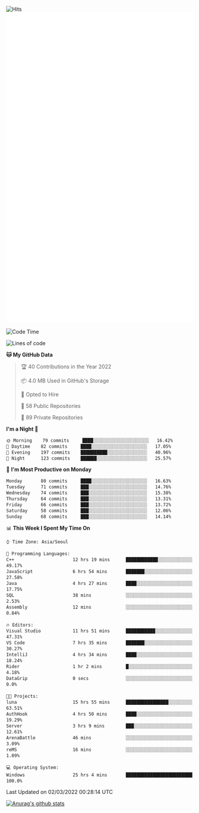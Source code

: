 ![Hits](https://hits.seeyoufarm.com/api/count/incr/badge.svg?url=https%3A%2F%2Fgithub.com%2Fkokose1234&count_bg=%2379C83D&title_bg=%23555555&icon=apple.svg&icon_color=%23E7E7E7&title=hits&edge_flat=false)
<br/>
![Metrics](https://github.com/kokose1234/kokose1234/blob/main/github-metrics.svg)

<!--START_SECTION:waka-->
![Code Time](http://img.shields.io/badge/Code%20Time-523%20hrs%2045%20mins-blue)

![Lines of code](https://img.shields.io/badge/From%20Hello%20World%20I%27ve%20Written-8%20Million%20lines%20of%20code-blue)

**🐱 My GitHub Data** 

> 🏆 40 Contributions in the Year 2022
 > 
> 📦 4.0 MB Used in GitHub's Storage 
 > 
> 💼 Opted to Hire
 > 
> 📜 58 Public Repositories 
 > 
> 🔑 89 Private Repositories  
 > 
**I'm a Night 🦉** 

```text
🌞 Morning    79 commits     ████░░░░░░░░░░░░░░░░░░░░░   16.42% 
🌆 Daytime    82 commits     ████░░░░░░░░░░░░░░░░░░░░░   17.05% 
🌃 Evening    197 commits    ██████████░░░░░░░░░░░░░░░   40.96% 
🌙 Night      123 commits    ██████░░░░░░░░░░░░░░░░░░░   25.57%

```
📅 **I'm Most Productive on Monday** 

```text
Monday       80 commits     ████░░░░░░░░░░░░░░░░░░░░░   16.63% 
Tuesday      71 commits     ███░░░░░░░░░░░░░░░░░░░░░░   14.76% 
Wednesday    74 commits     ███░░░░░░░░░░░░░░░░░░░░░░   15.38% 
Thursday     64 commits     ███░░░░░░░░░░░░░░░░░░░░░░   13.31% 
Friday       66 commits     ███░░░░░░░░░░░░░░░░░░░░░░   13.72% 
Saturday     58 commits     ███░░░░░░░░░░░░░░░░░░░░░░   12.06% 
Sunday       68 commits     ███░░░░░░░░░░░░░░░░░░░░░░   14.14%

```


📊 **This Week I Spent My Time On** 

```text
⌚︎ Time Zone: Asia/Seoul

💬 Programming Languages: 
C++                      12 hrs 19 mins      ████████████░░░░░░░░░░░░░   49.17% 
JavaScript               6 hrs 54 mins       ███████░░░░░░░░░░░░░░░░░░   27.58% 
Java                     4 hrs 27 mins       ████░░░░░░░░░░░░░░░░░░░░░   17.75% 
SQL                      38 mins             ░░░░░░░░░░░░░░░░░░░░░░░░░   2.53% 
Assembly                 12 mins             ░░░░░░░░░░░░░░░░░░░░░░░░░   0.84%

🔥 Editors: 
Visual Studio            11 hrs 51 mins      ███████████░░░░░░░░░░░░░░   47.31% 
VS Code                  7 hrs 35 mins       ███████░░░░░░░░░░░░░░░░░░   30.27% 
IntelliJ                 4 hrs 34 mins       ████░░░░░░░░░░░░░░░░░░░░░   18.24% 
Rider                    1 hr 2 mins         █░░░░░░░░░░░░░░░░░░░░░░░░   4.18% 
DataGrip                 0 secs              ░░░░░░░░░░░░░░░░░░░░░░░░░   0.0%

🐱‍💻 Projects: 
luna                     15 hrs 55 mins      ████████████████░░░░░░░░░   63.51% 
AuthHook                 4 hrs 50 mins       ████░░░░░░░░░░░░░░░░░░░░░   19.29% 
Server                   3 hrs 9 mins        ███░░░░░░░░░░░░░░░░░░░░░░   12.61% 
ArenaBattle              46 mins             ░░░░░░░░░░░░░░░░░░░░░░░░░   3.09% 
reMS                     16 mins             ░░░░░░░░░░░░░░░░░░░░░░░░░   1.09%

💻 Operating System: 
Windows                  25 hrs 4 mins       █████████████████████████   100.0%

```


 Last Updated on 02/03/2022 00:28:14 UTC
<!--END_SECTION:waka-->

[![Anurag's github stats](https://github-readme-stats.vercel.app/api?username=kokose1234&theme=dracula)](https://github.com/anuraghazra/github-readme-stats)



	
